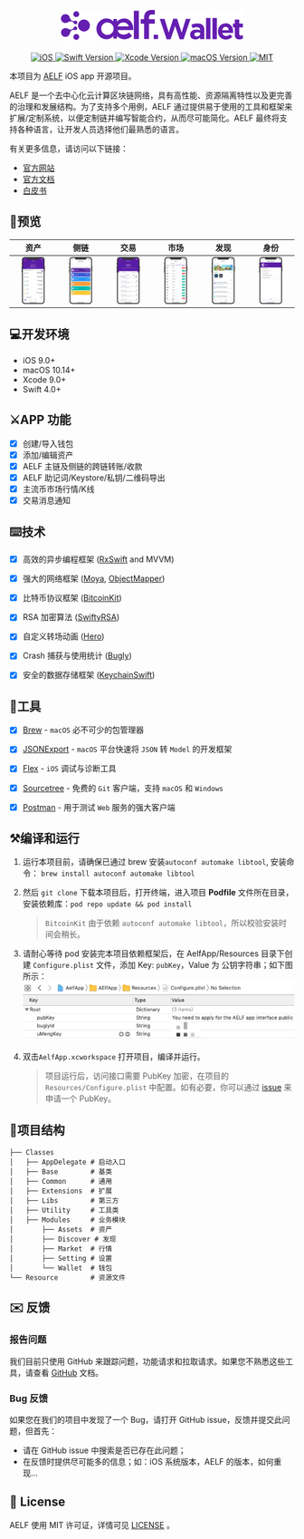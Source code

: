
<p align="center">
    <img src="images/logo.png"/>
    <br>
    <br>
	 <a href="https://developer.apple.com/iOS">
       <img src="https://img.shields.io/badge/platforms-iOS-lightgrey.svg" alt="iOS">
    </a>
    <a href="https://swift.org">
		<img src="https://img.shields.io/badge/Swift-5.1-orange.svg" alt="Swift Version">
    </a>
	<a href="https://developer.apple.com/xcode">
		<img src="https://img.shields.io/badge/Xcode-10.2.1-blue.svg" alt="Xcode Version">
    </a>
    <a href="https://developer.apple.com/macOS">
       <img src="https://img.shields.io/badge/macOS-10.14-blue.svg" alt="macOS Version">
    </a>
	<a href="https://opensource.org/licenses/MIT">
		<img src="https://img.shields.io/badge/licenses-MIT-red.svg" alt="MIT">
    </a>
</p>

本项目为 [AELF](https://aelf.io) iOS app 开源项目。

AELF 是一个去中心化云计算区块链网络，具有高性能、资源隔离特性以及更完善的治理和发展结构。为了支持多个用例，AELF 通过提供易于使用的工具和框架来扩展/定制系统，以便定制链并编写智能合约，从而尽可能简化。AELF 最终将支持各种语言，让开发人员选择他们最熟悉的语言。

有关更多信息，请访问以下链接：

* [官方网站](https://aelf.io)
* [官方文档](https://docs.aelf.io/v/dev/)
* [白皮书](https://grid.hoopox.com/aelf_whitepaper_EN.pdf?v=1) 

## 📱预览

|资产|侧链|交易|市场|发现|身份|
|:---:|:---:|:---:|:---:|:---:|:---:|
|<img src="images/01.png" width="60%">|<img src="images/02.png" width="60%">|<img src="images/03.png" width="60%">|<img src="images/04.png" width="60%">|<img src="images/05.png" width="60%">|<img src="images/06.png" width="60%">|


## 💻开发环境

- iOS 9.0+
- macOS 10.14+ 
- Xcode 9.0+
- Swift 4.0+

## ⚔️APP 功能

- [x] 创建/导入钱包
- [x] 添加/编辑资产
- [x] AELF 主链及侧链的跨链转账/收款
- [x] AELF 助记词/Keystore/私钥/二维码导出
- [x] 主流币市场行情/K线
- [x] 交易消息通知

## ⌨️技术
- [x] 高效的异步编程框架 ([RxSwift](https://github.com/ReactiveX/RxSwift) and MVVM)
- [x] 强大的网络框架 ([Moya](https://github.com/Moya/Moya), [ObjectMapper](https://github.com/tristanhimmelman/ObjectMapper))
- [x] 比特币协议框架 ([BitcoinKit](https://github.com/yenom/BitcoinKit))
- [x] RSA 加密算法 ([SwiftyRSA](https://github.com/TakeScoop/SwiftyRSA))
- [x] 自定义转场动画 ([Hero](https://github.com/HeroTransitions/Hero))
- [x] Crash 捕获与使用统计 ([Bugly](https://bugly.qq.com/v2/))
- [x] 安全的数据存储框架 ([KeychainSwift](https://github.com/evgenyneu/keychain-swift))


## 🔧工具
- [x] [Brew](https://github.com/Homebrew/brew) - `macOS` 必不可少的包管理器
- [x] [JSONExport](https://github.com/Ahmed-Ali/JSONExport) - `macOS` 平台快速将 `JSON` 转 `Model` 的开发框架
- [x] [Flex](https://github.com/Flipboard/FLEX) - `iOS` 调试与诊断工具
- [x] [Sourcetree](https://www.sourcetreeapp.com) - 免费的 `Git` 客户端，支持 `macOS` 和 `Windows`
- [x] [Postman](https://www.getpostman.com) - 用于测试 `Web` 服务的强大客户端


## ⚒编译和运行

1. 运行本项目前，请确保已通过 brew 安装`autoconf automake libtool`, 安装命令： `brew install autoconf automake libtool`

2. 然后 `git clone` 下载本项目后，打开终端，进入项目 **Podfile** 文件所在目录，安装依赖库：`pod repo update && pod install`

	> `BitcoinKit` 由于依赖 `autoconf automake libtool`，所以校验安装时间会稍长。

3. 请耐心等待 pod 安装完本项目依赖框架后，在 AelfApp/Resources 目录下创建 `Configure.plist` 文件，添加 Key: `pubKey`，Value 为 公钥字符串；如下图所示：
![](images/plist.png)

4. 双击`AelfApp.xcworkspace` 打开项目，编译并运行。

	> 项目运行后，访问接口需要 PubKey 加密，在项目的 `Resources/Configure.plist` 中配置。如有必要，你可以通过 [issue](https://github.com/AElfProject/aelf-wallet-ios/issues) 来申请一个 PubKey。

## 📁项目结构

```
├── Classes
│   ├── AppDelegate	# 启动入口
│   ├── Base		# 基类
│   ├── Common		# 通用
│   ├── Extensions	# 扩展
│   ├── Libs		# 第三方
│   ├── Utility		# 工具类
│   ├── Modules		# 业务模块
│   	├── Assets	# 资产
│   	├── Discover # 发现
│   	├── Market	# 行情
│   	├── Setting	# 设置
│   	└── Wallet	# 钱包
└── Resource		# 资源文件
```


## ✉️ 反馈

### 报告问题

我们目前只使用 GitHub 来跟踪问题，功能请求和拉取请求。如果您不熟悉这些工具，请查看 [GitHub](https://help.github.com/en) 文档。 

### Bug 反馈

如果您在我们的项目中发现了一个 Bug，请打开 GitHub issue，反馈并提交此问题，但首先：

* 请在 GitHub issue 中搜索是否已存在此问题；
* 在反馈时提供尽可能多的信息；如：iOS 系统版本，AELF 的版本，如何重现...



## 📄 License	

AELF 使用 MIT 许可证，详情可见 [LICENSE](LICENSE) 。